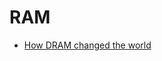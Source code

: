RAM
===

* [How DRAM changed the world](https://www.micron.com/about/blog/memory/dram/how-dram-changed-the-world)
